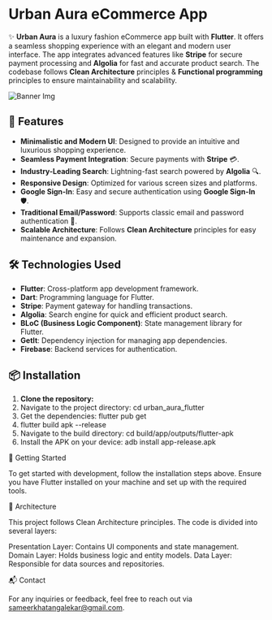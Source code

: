 # Urban Aura eCommerce App

✨ **Urban Aura** is a luxury fashion eCommerce app built with **Flutter**. It offers a seamless shopping experience with an elegant and modern user interface. The app integrates advanced features like **Stripe** for secure payment processing and **Algolia** for fast and accurate product search. The codebase follows **Clean Architecture** principles & **Functional programming** principles to ensure maintainability and scalability.

![Banner Img](https://firebasestorage.googleapis.com/v0/b/portfolio-7177e.appspot.com/o/portfolio%2Fimages%2FUrbanAuraMobile.jpg?alt=media&token=5538290e-65d7-45d4-ad3f-1bd8eae82321)

## 🎨 Features

- **Minimalistic and Modern UI**: Designed to provide an intuitive and luxurious shopping experience.
- **Seamless Payment Integration**: Secure payments with **Stripe** 💳.
- **Industry-Leading Search**: Lightning-fast search powered by **Algolia** 🔍.
- **Responsive Design**: Optimized for various screen sizes and platforms.
- **Google Sign-In**: Easy and secure authentication using **Google Sign-In** 🛡️.
- **Traditional Email/Password**: Supports classic email and password authentication 🔑.
- **Scalable Architecture**: Follows **Clean Architecture** principles for easy maintenance and expansion.

## 🛠️ Technologies Used

- **Flutter**: Cross-platform app development framework.
- **Dart**: Programming language for Flutter.
- **Stripe**: Payment gateway for handling transactions.
- **Algolia**: Search engine for quick and efficient product search.
- **BLoC (Business Logic Component)**: State management library for Flutter.
- **GetIt**: Dependency injection for managing app dependencies.
- **Firebase**: Backend services for authentication.

## 📦 Installation
1. **Clone the repository:**
2. Navigate to the project directory: cd urban_aura_flutter
3. Get the dependencies: flutter pub get
4. flutter build apk --release
5. Navigate to the build directory: cd build/app/outputs/flutter-apk
6. Install the APK on your device: adb install app-release.apk

🚀 Getting Started

To get started with development, follow the installation steps above. Ensure you have Flutter installed on your machine and set up with the required tools.

🧩 Architecture

This project follows Clean Architecture principles. The code is divided into several layers:

Presentation Layer: Contains UI components and state management.
Domain Layer: Holds business logic and entity models.
Data Layer: Responsible for data sources and repositories.

📬 Contact

For any inquiries or feedback, feel free to reach out via sameerkhatangalekar@gmail.com.
